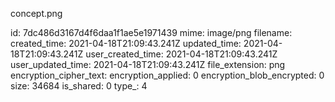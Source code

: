 concept.png

id: 7dc486d3167d4f6daa1f1ae5e1971439
mime: image/png
filename: 
created_time: 2021-04-18T21:09:43.241Z
updated_time: 2021-04-18T21:09:43.241Z
user_created_time: 2021-04-18T21:09:43.241Z
user_updated_time: 2021-04-18T21:09:43.241Z
file_extension: png
encryption_cipher_text: 
encryption_applied: 0
encryption_blob_encrypted: 0
size: 34684
is_shared: 0
type_: 4